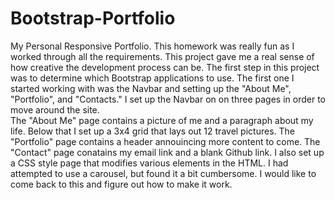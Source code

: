 # Bootstrap-Portfolio
My Personal Responsive Portfolio.
This homework was really fun as I worked through all the requirements.  This project gave me a real sense of how creative the development process can be.
The first step in this project was to determine which Bootstrap applications to use.  The first one I started working with was the Navbar and setting up the "About Me", "Portfolio", and "Contacts."
I set up the Navbar on on three pages in order to move around the site.  
The "About Me" page contains a picture of me and a paragraph about my life.  Below that I set up a 3x4 grid that lays out 12 travel pictures.
The "Portfolio" page contains a header annouincing more content to come.
The "Contact" page conatains my email link and a blank Github link.
I also set up a CSS style page that modifies various elements in the HTML.
I had attempted to use a carousel, but found it a bit cumbersome.  I would like to come back to this and figure out how to make it work.

